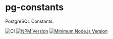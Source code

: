 # pg-constants

PostgreSQL Constants.

![CI](https://github.com/Hibanka/pg-constants/actions/workflows/ci.yml/badge.svg)
[![NPM Version](https://badgen.net/npm/v/pg-constants)](https://npmjs.com/package/pg-constants)
[![Minimum Node.js Version](https://badgen.net/npm/node/pg-constants)](https://npmjs.com/package/pg-constants)
